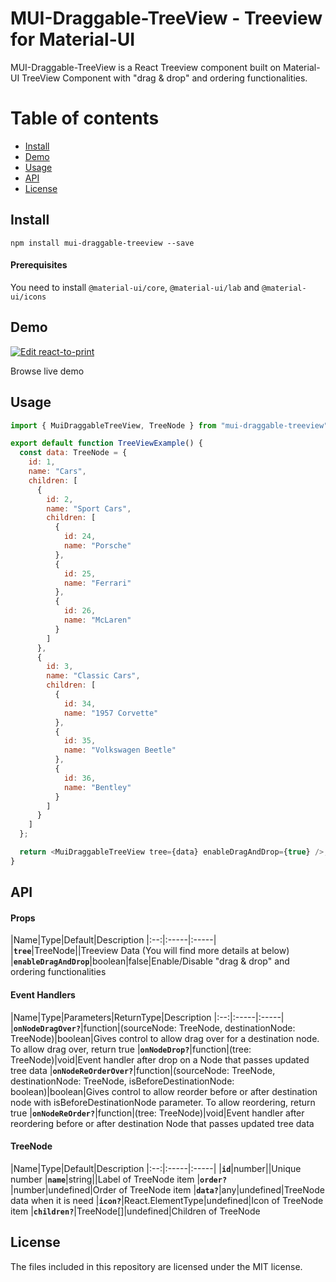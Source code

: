 # MUI-Draggable-TreeView - Treeview for Material-UI
MUI-Draggable-TreeView is a React Treeview component built on Material-UI TreeView Component with "drag & drop" and ordering functionalities.

# Table of contents
* [Install](#install)
* [Demo](#demo)
* [Usage](#usage)
* [API](#api)
* [License](#license)

## Install

`npm install mui-draggable-treeview --save`

#### Prerequisites

You need to install `@material-ui/core`, `@material-ui/lab` and `@material-ui/icons`

## Demo
[![Edit react-to-print](https://codesandbox.io/static/img/play-codesandbox.svg)](https://codesandbox.io/s/mui-draggable-treeview-cjc5e)

Browse live demo

## Usage

```js
import { MuiDraggableTreeView, TreeNode } from "mui-draggable-treeview";

export default function TreeViewExample() {
  const data: TreeNode = {
    id: 1,
    name: "Cars",
    children: [
      {
        id: 2,
        name: "Sport Cars",
        children: [
          {
            id: 24,
            name: "Porsche"
          },
          {
            id: 25,
            name: "Ferrari"
          },
          {
            id: 26,
            name: "McLaren"
          }
        ]
      },
      {
        id: 3,
        name: "Classic Cars",
        children: [
          {
            id: 34,
            name: "1957 Corvette"
          },
          {
            id: 35,
            name: "Volkswagen Beetle"
          },
          {
            id: 36,
            name: "Bentley"
          }
        ]
      }
    ]
  };

  return <MuiDraggableTreeView tree={data} enableDragAndDrop={true} />;
}
```
## API

#### Props
|Name|Type|Default|Description
|:--:|:-----|:-----|
|**`tree`**|TreeNode||Treeview Data (You will find more details at below)
|**`enableDragAndDrop`**|boolean|false|Enable/Disable "drag & drop" and ordering functionalities

#### Event Handlers
|Name|Type|Parameters|ReturnType|Description
|:--:|:-----|:-----|
|**`onNodeDragOver?`**|function|(sourceNode: TreeNode, destinationNode: TreeNode)|boolean|Gives control to allow drag over for a destination node. To allow drag over, return true
|**`onNodeDrop?`**|function|(tree: TreeNode)|void|Event handler after drop on a Node that passes updated tree data
|**`onNodeReOrderOver?`**|function|(sourceNode: TreeNode, destinationNode: TreeNode, isBeforeDestinationNode: boolean)|boolean|Gives control to allow reorder before or after destination node with isBeforeDestinationNode parameter. To allow reordering, return true
|**`onNodeReOrder?`**|function|(tree: TreeNode)|void|Event handler after reordering before or after destination Node that passes updated tree data

#### TreeNode
|Name|Type|Default|Description
|:--:|:-----|:-----|
|**`id`**|number||Unique number
|**`name`**|string||Label of TreeNode item
|**`order?`**|number|undefined|Order of TreeNode item
|**`data?`**|any|undefined|TreeNode data when it is need
|**`icon?`**|React.ElementType<SvgIconProps>|undefined|Icon of TreeNode item
|**`children?`**|TreeNode[]|undefined|Children of TreeNode

## License
The files included in this repository are licensed under the MIT license.